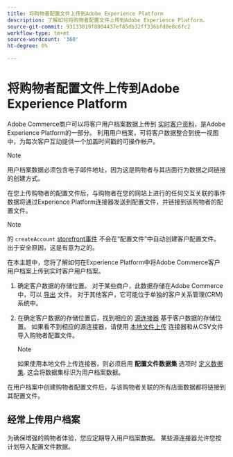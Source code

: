 ```yaml
---
title: 将购物者配置文件上传到Adobe Experience Platform
description: 了解如何将购物者配置文件上传到Adobe Experience Platform。
source-git-commit: 93133019f8004437ef85db32ff336bfd0e8c6fc2
workflow-type: tm+mt
source-wordcount: '360'
ht-degree: 0%

---
```


# 将购物者配置文件上传到Adobe Experience Platform

Adobe Commerce商户可以将客户用户档案数据上传到 [实时客户资料](https://experienceleague.adobe.com/docs/experience-platform/profile/home.html)，是Adobe Experience Platform的一部分。 利用用户档案，可将客户数据整合到统一视图中，为每次客户互动提供一个加盖时间戳的可操作帐户。

>[!NOTE]
>
> 用户档案数据必须包含电子邮件地址，因为这是购物者与其店面行为数据之间链接的创建方式。

在您上传购物者的配置文件后，与购物者在您的网站上进行的任何交互关联的事件数据将通过Experience Platform连接器发送到配置文件，并链接到该购物者的配置文件。

>[!NOTE]
>
> 的 `createAccount` [storefront事件](events.md) 不会在“配置文件”中自动创建客户配置文件。 出于安全原因，这是有意为之的。

在本主题中，您将了解如何在Experience Platform中将Adobe Commerce客户用户档案上传到实时客户用户档案。

1. 确定客户数据的存储位置。 对于某些商户，此数据存储在Adobe Commerce中，可以 [导出](https://docs.magento.com/user-guide/system/data-export.html) 文件。 对于其他客户，它可能位于单独的客户关系管理(CRM)系统中。

1. 在确定客户数据的存储位置后，找到相应的 [源连接器](https://experienceleague.adobe.com/docs/experience-platform/sources/home.html?lang=en) 基于客户数据的存储位置。 如果看不到相应的源连接器，请使用 [本地文件上传](https://experienceleague.adobe.com/docs/experience-platform/sources/ui-tutorials/create/local-system/local-file-upload.html) 连接器和从CSV文件导入购物者配置文件。

   >[!NOTE]
   >
   > 如果使用本地文件上传连接器，则必须启用 **配置文件数据集** 选项时 [定义数据集](https://experienceleague.adobe.com/docs/experience-platform/sources/ui-tutorials/create/local-system/local-file-upload.html#use-an-existing-dataset). 这会将数据集标识为用户档案数据。

在用户档案中创建购物者配置文件后，与该购物者关联的所有店面数据都将链接到其配置文件。

## 经常上传用户档案

为确保增强的购物者体验，您应定期导入用户档案数据。 某些源连接器允许您按计划导入配置文件数据。
